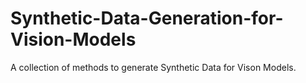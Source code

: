 # Synthetic-Data-Generation-for-Vision-Models
 A collection of methods to generate Synthetic Data for Vison Models.
